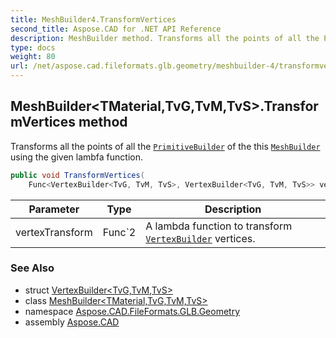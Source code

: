 ```yaml
---
title: MeshBuilder4.TransformVertices
second_title: Aspose.CAD for .NET API Reference
description: MeshBuilder method. Transforms all the points of all the PrimitiveBuilder of the this MeshBuilder using the given lambfa function
type: docs
weight: 80
url: /net/aspose.cad.fileformats.glb.geometry/meshbuilder-4/transformvertices/
---
```

## MeshBuilder&lt;TMaterial,TvG,TvM,TvS&gt;.TransformVertices method

Transforms all the points of all the [`PrimitiveBuilder`](../../primitivebuilder-4/) of the this [`MeshBuilder`](../) using the given lambfa function.

```csharp
public void TransformVertices(
    Func<VertexBuilder<TvG, TvM, TvS>, VertexBuilder<TvG, TvM, TvS>> vertexTransform)
```

| Parameter | Type | Description |
| --- | --- | --- |
| vertexTransform | Func`2 | A lambda function to transform [`VertexBuilder`](../../vertexbuilder-3/) vertices. |

### See Also

* struct [VertexBuilder&lt;TvG,TvM,TvS&gt;](../../vertexbuilder-3/)
* class [MeshBuilder&lt;TMaterial,TvG,TvM,TvS&gt;](../)
* namespace [Aspose.CAD.FileFormats.GLB.Geometry](../../meshbuilder-4/)
* assembly [Aspose.CAD](../../../)


